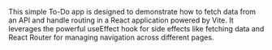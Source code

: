This simple To-Do app is designed to demonstrate how to fetch data from an API and handle routing in a React application powered by Vite. It leverages the powerful useEffect hook for side effects like fetching data and React Router for managing navigation across different pages.
